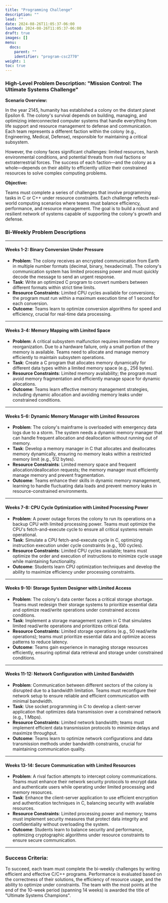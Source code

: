 ```yaml
---
title: "Programming Challenge"
description: ""
lead: ""
date: 2024-08-26T11:05:37-06:00
lastmod: 2024-08-26T11:05:37-06:00
draft: true
images: []
menu:
  docs:
    parent: ""
    identifier: "program-csc2770"
weight: 1
toc: true
---
```

### High-Level Problem Description: "Mission Control: The Ultimate Systems Challenge"

**Scenario Overview:**

In the year 2145, humanity has established a colony on the distant planet Epsilon 6. The colony's survival depends on building, managing, and optimizing interconnected computer systems that handle everything from life support and resource management to defense and communication. Each team represents a different faction within the colony (e.g., Engineering, Medical, Defense), responsible for maintaining a critical subsystem.

However, the colony faces significant challenges: limited resources, harsh environmental conditions, and potential threats from rival factions or extraterrestrial forces. The success of each faction—and the colony as a whole—depends on their ability to efficiently utilize their constrained resources to solve complex computing problems.

**Objective:**

Teams must complete a series of challenges that involve programming tasks in C or C++ under resource constraints. Each challenge reflects real-world computing scenarios where teams must balance efficiency, performance, and resource management. The goal is to build a robust and resilient network of systems capable of supporting the colony's growth and defense.

### Bi-Weekly Problem Descriptions

---

#### **Weeks 1-2: Binary Conversion Under Pressure**

- **Problem**: The colony receives an encrypted communication from Earth in multiple number formats (decimal, binary, hexadecimal). The colony's communication system has limited processing power and must quickly decode the message to send an urgent response.
- **Task**: Write an optimized C program to convert numbers between different formats within strict time limits.
- **Resource Constraints**: Limited CPU cycles available for conversions; the program must run within a maximum execution time of 1 second for each conversion.
- **Outcome**: Teams learn to optimize conversion algorithms for speed and efficiency, crucial for real-time data processing.

---

#### **Weeks 3-4: Memory Mapping with Limited Space**

- **Problem**: A critical subsystem malfunction requires immediate memory reorganization. Due to a hardware failure, only a small portion of the memory is available. Teams need to allocate and manage memory efficiently to maintain subsystem operations.
- **Task**: Create a C program that allocates memory dynamically for different data types within a limited memory space (e.g., 256 bytes).
- **Resource Constraints**: Limited memory availability; the program must avoid memory fragmentation and efficiently manage space for dynamic allocations.
- **Outcome**: Teams learn effective memory management strategies, including dynamic allocation and avoiding memory leaks under constrained conditions.

---

#### **Weeks 5-6: Dynamic Memory Manager with Limited Resources**

- **Problem**: The colony's mainframe is overloaded with emergency data logs due to a storm. The system needs a dynamic memory manager that can handle frequent allocation and deallocation without running out of memory.
- **Task**: Develop a memory manager in C that allocates and deallocates memory dynamically, ensuring no memory leaks within a restricted memory limit (e.g., 512 bytes).
- **Resource Constraints**: Limited memory space and frequent allocation/deallocation requests; the memory manager must efficiently manage memory and prevent fragmentation.
- **Outcome**: Teams enhance their skills in dynamic memory management, learning to handle fluctuating data loads and prevent memory leaks in resource-constrained environments.

---

#### **Weeks 7-8: CPU Cycle Optimization with Limited Processing Power**

- **Problem**: A power outage forces the colony to run its operations on a backup CPU with limited processing power. Teams must optimize the CPU's fetch-and-execute cycle to ensure all critical systems remain operational.
- **Task**: Simulate a CPU fetch-and-execute cycle in C, optimizing instruction execution under cycle constraints (e.g., 100 cycles).
- **Resource Constraints**: Limited CPU cycles available; teams must optimize the order and execution of instructions to minimize cycle usage while maintaining functionality.
- **Outcome**: Students learn CPU optimization techniques and develop the ability to maximize efficiency under processing constraints.

---

#### **Weeks 9-10: Storage System Designer with Limited Access**

- **Problem**: The colony's data center faces a critical storage shortage. Teams must redesign their storage systems to prioritize essential data and optimize read/write operations under constrained access conditions.
- **Task**: Implement a storage management system in C that simulates limited read/write operations and prioritizes critical data.
- **Resource Constraints**: Limited storage operations (e.g., 50 read/write operations); teams must prioritize essential data and optimize access patterns to reduce latency.
- **Outcome**: Teams gain experience in managing storage resources efficiently, ensuring optimal data retrieval and storage under constrained conditions.

---

#### **Weeks 11-12: Network Configuration with Limited Bandwidth**

- **Problem**: Communication between different sectors of the colony is disrupted due to a bandwidth limitation. Teams must reconfigure their network setup to ensure reliable and efficient communication with minimal bandwidth.
- **Task**: Use socket programming in C to develop a client-server application that optimizes data transmission over a constrained network (e.g., 1 Mbps).
- **Resource Constraints**: Limited network bandwidth; teams must implement efficient data transmission protocols to minimize delays and maximize throughput.
- **Outcome**: Teams learn to optimize network configurations and data transmission methods under bandwidth constraints, crucial for maintaining communication quality.

---

#### **Weeks 13-14: Secure Communication with Limited Resources**

- **Problem**: A rival faction attempts to intercept colony communications. Teams must enhance their network security protocols to encrypt data and authenticate users while operating under limited processing and memory resources.
- **Task**: Enhance the client-server application to use efficient encryption and authentication techniques in C, balancing security with available resources.
- **Resource Constraints**: Limited processing power and memory; teams must implement security measures that protect data integrity and confidentiality without overloading the system.
- **Outcome**: Students learn to balance security and performance, optimizing cryptographic algorithms under resource constraints to ensure secure communication.

---

### Success Criteria:

To succeed, each team must complete the bi-weekly challenges by writing efficient and effective C/C++ programs. Performance is evaluated based on the correctness of their solutions, the efficiency of resource usage, and the ability to optimize under constraints. The team with the most points at the end of the 10-week period (spanning 14 weeks) is awarded the title of "Ultimate Systems Champions".
